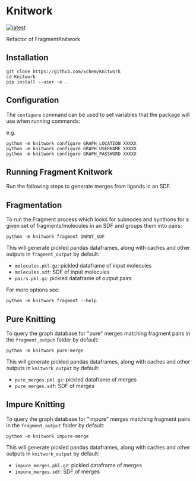 # Knitwork

[![latest](https://github.com/xchem/knitwork/actions/workflows/latest.yaml/badge.svg)](https://github.com/xchem/knitwork/actions/workflows/latest.yaml)

Refactor of FragmentKnitwork

## Installation

```
git clone https://github.com/xchem/Knitwork
cd Knitwork
pip install --user -e .
```

## Configuration

The `configure` command can be used to set variables that the package will use when running commands:

e.g.

```
python -m knitwork configure GRAPH_LOCATION XXXXX
python -m knitwork configure GRAPH_USERNAME XXXXX
python -m knitwork configure GRAPH_PASSWORD XXXXX
```

## Running Fragment Knitwork

Run the following steps to generate merges from ligands in an SDF.

## Fragmentation

To run the Fragment process which looks for subnodes and synthons for a given set of fragments/molecules in an SDF and groups them into pairs:

```
python -m knitwork fragment INPUT_SDF
```

This will generate pickled pandas dataframes, along with caches and other outputs in `fragment_output` by default:

- `molecules.pkl.gz`: pickled dataframe of input molecules
- `molecules.sdf`: SDF of input molecules
- `pairs.pkl.gz`: pickled dataframe of output pairs

For more options see:

```
python -m knitwork fragment --help
```

## Pure Knitting

To query the graph database for "pure" merges matching fragment pairs in the `fragment_output` folder by default:

```
python -m knitwork pure-merge
```

This will generate pickled pandas dataframes, along with caches and other outputs in `knitwork_output` by default:

- `pure_merges.pkl.gz`: pickled dataframe of merges
- `pure_merges.sdf`: SDF of merges

## Impure Knitting

To query the graph database for "impure" merges matching fragment pairs in the `fragment_output` folder by default:

```
python -m knitwork impure-merge
```

This will generate pickled pandas dataframes, along with caches and other outputs in `knitwork_output` by default:

- `impure_merges.pkl.gz`: pickled dataframe of merges
- `impure_merges.sdf`: SDF of merges
